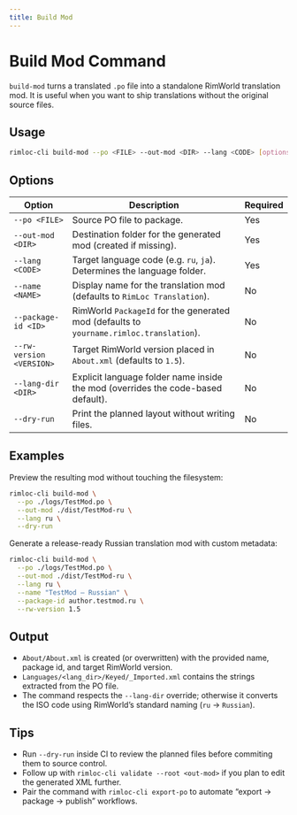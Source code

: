```yaml
---
title: Build Mod
---
```


# Build Mod Command

`build-mod` turns a translated `.po` file into a standalone RimWorld translation mod. It is useful when you want to ship translations without the original source files.

## Usage

```bash
rimloc-cli build-mod --po <FILE> --out-mod <DIR> --lang <CODE> [options]
```

## Options

| Option | Description | Required |
|--------|-------------|----------|
| `--po <FILE>` | Source PO file to package. | Yes |
| `--out-mod <DIR>` | Destination folder for the generated mod (created if missing). | Yes |
| `--lang <CODE>` | Target language code (e.g. `ru`, `ja`). Determines the language folder. | Yes |
| `--name <NAME>` | Display name for the translation mod (defaults to `RimLoc Translation`). | No |
| `--package-id <ID>` | RimWorld `PackageId` for the generated mod (defaults to `yourname.rimloc.translation`). | No |
| `--rw-version <VERSION>` | Target RimWorld version placed in `About.xml` (defaults to `1.5`). | No |
| `--lang-dir <DIR>` | Explicit language folder name inside the mod (overrides the code-based default). | No |
| `--dry-run` | Print the planned layout without writing files. | No |

## Examples

Preview the resulting mod without touching the filesystem:

```bash
rimloc-cli build-mod \
  --po ./logs/TestMod.po \
  --out-mod ./dist/TestMod-ru \
  --lang ru \
  --dry-run
```

Generate a release-ready Russian translation mod with custom metadata:

```bash
rimloc-cli build-mod \
  --po ./logs/TestMod.po \
  --out-mod ./dist/TestMod-ru \
  --lang ru \
  --name "TestMod — Russian" \
  --package-id author.testmod.ru \
  --rw-version 1.5
```

## Output

- `About/About.xml` is created (or overwritten) with the provided name, package id, and target RimWorld version.
- `Languages/<lang_dir>/Keyed/_Imported.xml` contains the strings extracted from the PO file.
- The command respects the `--lang-dir` override; otherwise it converts the ISO code using RimWorld’s standard naming (`ru` → `Russian`).

## Tips

- Run `--dry-run` inside CI to review the planned files before commiting them to source control.
- Follow up with `rimloc-cli validate --root <out-mod>` if you plan to edit the generated XML further.
- Pair the command with `rimloc-cli export-po` to automate “export → package → publish” workflows.
